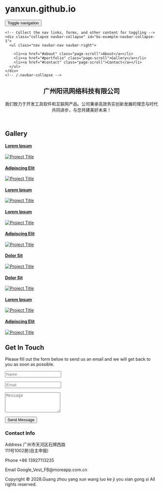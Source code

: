 # yanxun.github.io
<!DOCTYPE html>
<html lang="en">
<head>
<meta charset="utf-8">
<meta name="viewport" content="width=device-width, initial-scale=1">
<title>广州阳讯网络科技有限公司</title>
<meta name="description" content="">
<meta name="author" content="">

<!-- Favicons
    ================================================== -->
<link rel="shortcut icon" href="img/favicon.ico" type="image/x-icon">
<link rel="apple-touch-icon" href="img/apple-touch-icon.png">
<link rel="apple-touch-icon" sizes="72x72" href="img/apple-touch-icon-72x72.png">
<link rel="apple-touch-icon" sizes="114x114" href="img/apple-touch-icon-114x114.png">

<!-- Bootstrap -->
<link rel="stylesheet" type="text/css"  href="css/bootstrap.css">
<link rel="stylesheet" type="text/css" href="fonts/font-awesome/css/font-awesome.css">

<!-- Stylesheet
    ================================================== -->
<link rel="stylesheet" type="text/css" href="css/style.css">
<link rel="stylesheet" type="text/css" href="css/nivo-lightbox/nivo-lightbox.css">
<link rel="stylesheet" type="text/css" href="css/nivo-lightbox/default.css">
<link href="https://fonts.googleapis.com/css?family=Open+Sans:300,400,600,700" rel="stylesheet">
<link href="https://fonts.googleapis.com/css?family=Lato:400,700" rel="stylesheet">
<link href="https://fonts.googleapis.com/css?family=Raleway:300,400,500,600,700,800,900" rel="stylesheet">

<!-- HTML5 shim and Respond.js for IE8 support of HTML5 elements and media queries -->
<!-- WARNING: Respond.js doesn't work if you view the page via file:// -->
<!--[if lt IE 9]>
      <script src="https://oss.maxcdn.com/html5shiv/3.7.2/html5shiv.min.js"></script>
      <script src="https://oss.maxcdn.com/respond/1.4.2/respond.min.js"></script>
    <![endif]-->
</head>
<body id="page-top" data-spy="scroll" data-target=".navbar-fixed-top">
<!-- Navigation
    ==========================================-->
<nav id="menu" class="navbar navbar-default navbar-fixed-top">
  <div class="container"> 
    <!-- Brand and toggle get grouped for better mobile display -->
    <div class="navbar-header">
      <button type="button" class="navbar-toggle collapsed" data-toggle="collapse" data-target="#bs-example-navbar-collapse-1"> <span class="sr-only">Toggle navigation</span> <span class="icon-bar"></span> <span class="icon-bar"></span> <span class="icon-bar"></span> </button>

    
    <!-- Collect the nav links, forms, and other content for toggling -->
    <div class="collapse navbar-collapse" id="bs-example-navbar-collapse-1">
      <ul class="nav navbar-nav navbar-right">

        <li><a href="#about" class="page-scroll">About</a></li>
        <li><a href="#portfolio" class="page-scroll">Gallery</a></li>
        <li><a href="#contact" class="page-scroll">Contact</a></li>
      </ul>
    </div>
    <!-- /.navbar-collapse --> 
  </div>

<!-- Header -->
<header id="header">
  <div class="intro">
    <div class="overlay">
      <div class="container">
        <div class="row">
          <div class="col-md-8 col-md-offset-2 intro-text">
            <h1>广州阳讯网络科技有限公司<span></span></h1>
            <p>我们致力于开发工具软件和互联网产品。公司秉承高效务实创新发展的理念与时代共同进步，与您共建美好未来！</p>
             </div>
        </div>
      </div>
    </div>
  </div>
</header>
<!-- Features Section -->
  
<!-- About Section -->

<!-- Services Section -->

<!-- Gallery Section -->
<div id="portfolio" class="text-center">
  <div class="container">
    <div class="section-title">
      <h2>Gallery</h2>
    </div>
    <div class="row">
      <div class="portfolio-items">
        <div class="col-sm-6 col-md-4 col-lg-4">
          <div class="portfolio-item">
            <div class="hover-bg"> <a href="img/portfolio/01-large.jpg" title="Project Title" data-lightbox-gallery="gallery1">
              <div class="hover-text">
                <h4>Lorem Ipsum</h4>
              </div>
              <img src="img/portfolio/01-small.jpg" class="img-responsive" alt="Project Title"> </a> </div>
          </div>
        </div>
        <div class="col-sm-6 col-md-4 col-lg-4">
          <div class="portfolio-item">
            <div class="hover-bg"> <a href="img/portfolio/02-large.jpg" title="Project Title" data-lightbox-gallery="gallery1">
              <div class="hover-text">
                <h4>Adipiscing Elit</h4>
              </div>
              <img src="img/portfolio/02-small.jpg" class="img-responsive" alt="Project Title"> </a> </div>
          </div>
        </div>
        <div class="col-sm-6 col-md-4 col-lg-4">
          <div class="portfolio-item">
            <div class="hover-bg"> <a href="img/portfolio/03-large.jpg" title="Project Title" data-lightbox-gallery="gallery1">
              <div class="hover-text">
                <h4>Lorem Ipsum</h4>
              </div>
              <img src="img/portfolio/03-small.jpg" class="img-responsive" alt="Project Title"> </a> </div>
          </div>
        </div>
        <div class="col-sm-6 col-md-4 col-lg-4">
          <div class="portfolio-item">
            <div class="hover-bg"> <a href="img/portfolio/04-large.jpg" title="Project Title" data-lightbox-gallery="gallery1">
              <div class="hover-text">
                <h4>Lorem Ipsum</h4>
              </div>
              <img src="img/portfolio/04-small.jpg" class="img-responsive" alt="Project Title"> </a> </div>
          </div>
        </div>
        <div class="col-sm-6 col-md-4 col-lg-4">
          <div class="portfolio-item">
            <div class="hover-bg"> <a href="img/portfolio/05-large.jpg" title="Project Title" data-lightbox-gallery="gallery1">
              <div class="hover-text">
                <h4>Adipiscing Elit</h4>
              </div>
              <img src="img/portfolio/05-small.jpg" class="img-responsive" alt="Project Title"> </a> </div>
          </div>
        </div>
        <div class="col-sm-6 col-md-4 col-lg-4">
          <div class="portfolio-item">
            <div class="hover-bg"> <a href="img/portfolio/06-large.jpg" title="Project Title" data-lightbox-gallery="gallery1">
              <div class="hover-text">
                <h4>Dolor Sit</h4>
              </div>
              <img src="img/portfolio/06-small.jpg" class="img-responsive" alt="Project Title"> </a> </div>
          </div>
        </div>
        <div class="col-sm-6 col-md-4 col-lg-4">
          <div class="portfolio-item">
            <div class="hover-bg"> <a href="img/portfolio/07-large.jpg" title="Project Title" data-lightbox-gallery="gallery1">
              <div class="hover-text">
                <h4>Dolor Sit</h4>
              </div>
              <img src="img/portfolio/07-small.jpg" class="img-responsive" alt="Project Title"> </a> </div>
          </div>
        </div>
        <div class="col-sm-6 col-md-4 col-lg-4">
          <div class="portfolio-item">
            <div class="hover-bg"> <a href="img/portfolio/08-large.jpg" title="Project Title" data-lightbox-gallery="gallery1">
              <div class="hover-text">
                <h4>Lorem Ipsum</h4>
              </div>
              <img src="img/portfolio/08-small.jpg" class="img-responsive" alt="Project Title"> </a> </div>
          </div>
        </div>
        <div class="col-sm-6 col-md-4 col-lg-4">
          <div class="portfolio-item">
            <div class="hover-bg"> <a href="img/portfolio/09-large.jpg" title="Project Title" data-lightbox-gallery="gallery1">
              <div class="hover-text">
                <h4>Adipiscing Elit</h4>
              </div>
              <img src="img/portfolio/09-small.jpg" class="img-responsive" alt="Project Title"> </a> </div>
          </div>
        </div>
      </div>
    </div>
  </div>
</div>
<!-- Testimonials Section -->

<!-- Contact Section -->
<div id="contact">
  <div class="container">
    <div class="col-md-8">
      <div class="row">
        <div class="section-title">
          <h2>Get In Touch</h2>
          <p>Please fill out the form below to send us an email and we will get back to you as soon as possible.</p>
        </div>
        <form name="sentMessage" id="contactForm" novalidate>
          <div class="row">
            <div class="col-md-6">
              <div class="form-group">
                <input type="text" id="name" class="form-control" placeholder="Name" required="required">
                <p class="help-block text-danger"></p>
              </div>
            </div>
            <div class="col-md-6">
              <div class="form-group">
                <input type="email" id="email" class="form-control" placeholder="Email" required="required">
                <p class="help-block text-danger"></p>
              </div>
            </div>
          </div>
          <div class="form-group">
            <textarea name="message" id="message" class="form-control" rows="4" placeholder="Message" required></textarea>
            <p class="help-block text-danger"></p>
          </div>
          <div id="success"></div>
          <button type="submit" class="btn btn-custom btn-lg">Send Message</button>
        </form>
      </div>
    </div>
    <div class="col-md-3 col-md-offset-1 contact-info">
      <div class="contact-item">
        <h3>Contact Info</h3>
        <p><span><i class="fa fa-map-marker"></i> Address</span>
广州市天河区石牌西路<br>
          111号1002房(自主申报)</p>
      </div>
      <div class="contact-item">
        <p><span><i class="fa fa-phone"></i> Phone</span> 
+86 13927113235</p>
      </div>
      <div class="contact-item">
        <p><span><i class="fa fa-envelope-o"></i> Email</span> Google_Vest_FB@moreapp.com.cn</p>
      </div>
    </div>
    <div class="col-md-12">
      <div class="row">
        <div class="social">
        </div>
      </div>
    </div>
  </div>
</div>
<!-- Footer Section -->
<div id="footer">
  <div class="container text-center">
    <p>Copyright &copy; 2028.Guang zhou yang xun wang luo ke ji you xian gong si All rights reserved.</p>
  </div>
</div>
<script type="text/javascript" src="js/jquery.1.11.1.js"></script> 
<script type="text/javascript" src="js/bootstrap.js"></script> 
<script type="text/javascript" src="js/SmoothScroll.js"></script> 
<script type="text/javascript" src="js/nivo-lightbox.js"></script> 
<script type="text/javascript" src="js/jqBootstrapValidation.js"></script> 
<script type="text/javascript" src="js/contact_me.js"></script> 
<script type="text/javascript" src="js/main.js"></script>
</body>
</html>
    
